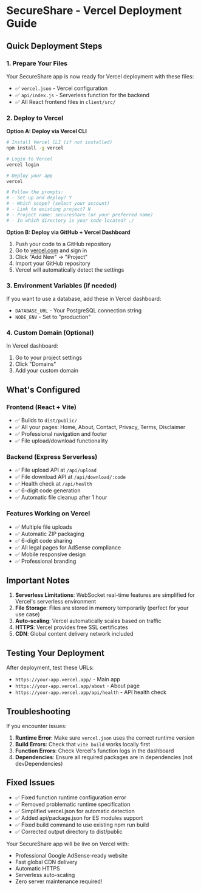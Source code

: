# SecureShare - Vercel Deployment Guide

## Quick Deployment Steps

### 1. Prepare Your Files
Your SecureShare app is now ready for Vercel deployment with these files:
- ✅ `vercel.json` - Vercel configuration
- ✅ `api/index.js` - Serverless function for the backend
- ✅ All React frontend files in `client/src/`

### 2. Deploy to Vercel

**Option A: Deploy via Vercel CLI**
```bash
# Install Vercel CLI (if not installed)
npm install -g vercel

# Login to Vercel
vercel login

# Deploy your app
vercel

# Follow the prompts:
# - Set up and deploy? Y
# - Which scope? (select your account)
# - Link to existing project? N
# - Project name: secureshare (or your preferred name)
# - In which directory is your code located? ./
```

**Option B: Deploy via GitHub + Vercel Dashboard**
1. Push your code to a GitHub repository
2. Go to [vercel.com](https://vercel.com) and sign in
3. Click "Add New" → "Project" 
4. Import your GitHub repository
5. Vercel will automatically detect the settings

### 3. Environment Variables (if needed)
If you want to use a database, add these in Vercel dashboard:
- `DATABASE_URL` - Your PostgreSQL connection string
- `NODE_ENV` - Set to "production"

### 4. Custom Domain (Optional)
In Vercel dashboard:
1. Go to your project settings
2. Click "Domains"
3. Add your custom domain

## What's Configured

### Frontend (React + Vite)
- ✅ Builds to `dist/public/`
- ✅ All your pages: Home, About, Contact, Privacy, Terms, Disclaimer
- ✅ Professional navigation and footer
- ✅ File upload/download functionality

### Backend (Express Serverless)
- ✅ File upload API at `/api/upload`
- ✅ File download API at `/api/download/:code`
- ✅ Health check at `/api/health`
- ✅ 6-digit code generation
- ✅ Automatic file cleanup after 1 hour

### Features Working on Vercel
- ✅ Multiple file uploads
- ✅ Automatic ZIP packaging
- ✅ 6-digit code sharing
- ✅ All legal pages for AdSense compliance
- ✅ Mobile responsive design
- ✅ Professional branding

## Important Notes

1. **Serverless Limitations**: WebSocket real-time features are simplified for Vercel's serverless environment
2. **File Storage**: Files are stored in memory temporarily (perfect for your use case)
3. **Auto-scaling**: Vercel automatically scales based on traffic
4. **HTTPS**: Vercel provides free SSL certificates
5. **CDN**: Global content delivery network included

## Testing Your Deployment

After deployment, test these URLs:
- `https://your-app.vercel.app/` - Main app
- `https://your-app.vercel.app/about` - About page
- `https://your-app.vercel.app/api/health` - API health check

## Troubleshooting

If you encounter issues:
1. **Runtime Error**: Make sure `vercel.json` uses the correct runtime version
2. **Build Errors**: Check that `vite build` works locally first
3. **Function Errors**: Check Vercel's function logs in the dashboard
4. **Dependencies**: Ensure all required packages are in dependencies (not devDependencies)

## Fixed Issues
- ✅ Fixed function runtime configuration error
- ✅ Removed problematic runtime specification  
- ✅ Simplified vercel.json for automatic detection
- ✅ Added api/package.json for ES modules support
- ✅ Fixed build command to use existing npm run build
- ✅ Corrected output directory to dist/public

Your SecureShare app will be live on Vercel with:
- Professional Google AdSense-ready website
- Fast global CDN delivery
- Automatic HTTPS
- Serverless auto-scaling
- Zero server maintenance required!